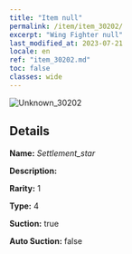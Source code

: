 ```yaml
---
title: "Item null"
permalink: /item/item_30202/
excerpt: "Wing Fighter null"
last_modified_at: 2023-07-21
locale: en
ref: "item_30202.md"
toc: false
classes: wide
---
```



 ![Unknown_30202](/images/item/Settlement_star_p.png)



## Details

 **Name:** *Settlement_star* 

 **Description:** 

 **Rarity:** 1 

 **Type:** 4 

 **Suction:** true 

 **Auto Suction:** false 


